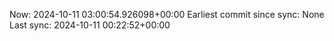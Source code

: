 Now: 2024-10-11 03:00:54.926098+00:00 Earliest commit since sync: None Last sync: 2024-10-11 00:22:52+00:00
